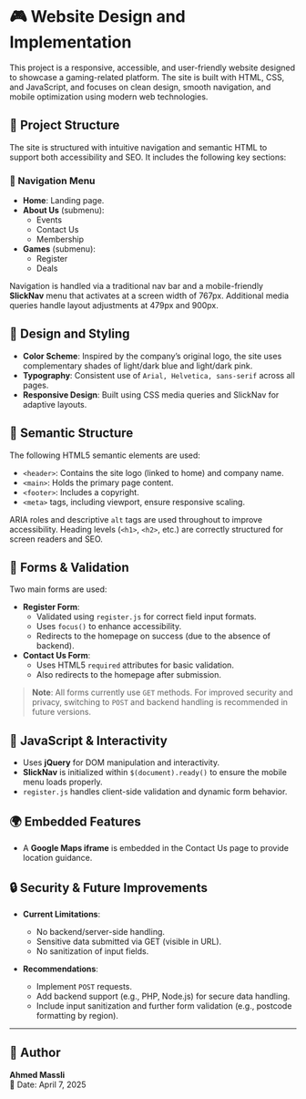 # 🎮 Website Design and Implementation

This project is a responsive, accessible, and user-friendly website designed to showcase a gaming-related platform. The site is built with HTML, CSS, and JavaScript, and focuses on clean design, smooth navigation, and mobile optimization using modern web technologies.

## 📁 Project Structure

The site is structured with intuitive navigation and semantic HTML to support both accessibility and SEO. It includes the following key sections:

### 🧭 Navigation Menu

- **Home**: Landing page.
- **About Us** (submenu):
  - Events
  - Contact Us
  - Membership
- **Games** (submenu):
  - Register
  - Deals

Navigation is handled via a traditional nav bar and a mobile-friendly **SlickNav** menu that activates at a screen width of 767px. Additional media queries handle layout adjustments at 479px and 900px.

## 🎨 Design and Styling

- **Color Scheme**: Inspired by the company’s original logo, the site uses complementary shades of light/dark blue and light/dark pink.
- **Typography**: Consistent use of `Arial, Helvetica, sans-serif` across all pages.
- **Responsive Design**: Built using CSS media queries and SlickNav for adaptive layouts.

## 🧱 Semantic Structure

The following HTML5 semantic elements are used:

- `<header>`: Contains the site logo (linked to home) and company name.
- `<main>`: Holds the primary page content.
- `<footer>`: Includes a copyright.
- `<meta>` tags, including viewport, ensure responsive scaling.

ARIA roles and descriptive `alt` tags are used throughout to improve accessibility. Heading levels (`<h1>`, `<h2>`, etc.) are correctly structured for screen readers and SEO.

## 📄 Forms & Validation

Two main forms are used:

- **Register Form**:
  - Validated using `register.js` for correct field input formats.
  - Uses `focus()` to enhance accessibility.
  - Redirects to the homepage on success (due to the absence of backend).
- **Contact Us Form**:
  - Uses HTML5 `required` attributes for basic validation.
  - Also redirects to the homepage after submission.

> **Note**: All forms currently use `GET` methods. For improved security and privacy, switching to `POST` and backend handling is recommended in future versions.

## 📱 JavaScript & Interactivity

- Uses **jQuery** for DOM manipulation and interactivity.
- **SlickNav** is initialized within `$(document).ready()` to ensure the mobile menu loads properly.
- `register.js` handles client-side validation and dynamic form behavior.

## 🌍 Embedded Features

- A **Google Maps iframe** is embedded in the Contact Us page to provide location guidance.

## 🔒 Security & Future Improvements

- **Current Limitations**:

  - No backend/server-side handling.
  - Sensitive data submitted via GET (visible in URL).
  - No sanitization of input fields.

- **Recommendations**:
  - Implement `POST` requests.
  - Add backend support (e.g., PHP, Node.js) for secure data handling.
  - Include input sanitization and further form validation (e.g., postcode formatting by region).

---

## 📌 Author

**Ahmed Massli**  
📅 Date: April 7, 2025
